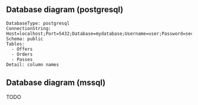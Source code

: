 
## Database diagram (postgresql)

```db
DatabaseType: postgresql
ConnectionString: Host=localhost;Port=5432;Database=mydatabase;Username=user;Password=secret
Schema: public
Tables: 
  - Offers
  - Orders
  - Passes
Detail: column names
```


## Database diagram (mssql)

TODO